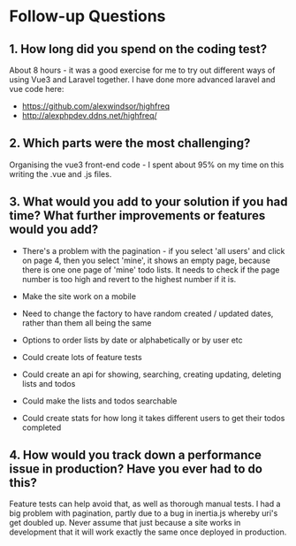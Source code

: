 # Follow-up Questions

## 1. How long did you spend on the coding test?

About 8 hours - it was a good exercise for me to try out different ways of using Vue3 and Laravel together.
I have done more advanced laravel and vue code here:

* https://github.com/alexwindsor/highfreq
* http://alexphpdev.ddns.net/highfreq/

## 2. Which parts were the most challenging?

Organising the vue3 front-end code - I spent about 95% on my time on this writing the .vue and .js files.

## 3. What would you add to your solution if you had time? What further improvements or features would you add?

* There's a problem with the pagination - if you select 'all users' and click on page 4, then you select 'mine', it shows an empty page, because there is one one page of 'mine' todo lists. It needs to check if the page number is too high and revert to the highest number if it is.

* Make the site work on a mobile

* Need to change the factory to have random created / updated dates, rather than them all being the same

* Options to order lists by date or alphabetically or by user etc

* Could create lots of feature tests

* Could create an api for showing, searching, creating updating, deleting lists and todos

* Could make the lists and todos searchable

* Could create stats for how long it takes different users to get their todos completed

## 4. How would you track down a performance issue in production? Have you ever had to do this?

Feature tests can help avoid that, as well as thorough manual tests. I had a big problem with pagination, partly due to a bug in inertia.js whereby uri's get doubled up. Never assume that just because a site works in development that it will work exactly the same once deployed in production.
